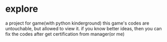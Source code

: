 # explore
a project for game(with python kinderground)
this game's codes are untouchable, but allowed to view it.
if you know better ideas, then you can fix the codes after get certification from manager(or me)
